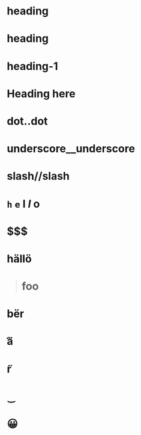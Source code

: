 # heading

# heading

# heading-1

# Heading  here

# dot..dot

# underscore__underscore

# slash//slash

# `h` `e` **l** *l* o

# $$$

# hällö

> # foo

# bër

# a᷀

#  ̈r

# ‿

# 😀
